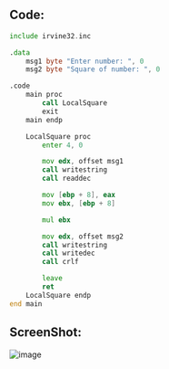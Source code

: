 ## Code:

```asm
include irvine32.inc

.data
	msg1 byte "Enter number: ", 0
	msg2 byte "Square of number: ", 0

.code
	main proc
		call LocalSquare
		exit
	main endp

	LocalSquare proc
		enter 4, 0

		mov edx, offset msg1
		call writestring
		call readdec

		mov [ebp + 8], eax
		mov ebx, [ebp + 8]

		mul ebx

		mov edx, offset msg2
		call writestring
		call writedec
		call crlf

		leave
		ret
	LocalSquare endp
end main
```

## ScreenShot:

![image](https://github.com/user-attachments/assets/1bbc57d2-1db4-45a0-a3c9-06cd8a7cf69a)
